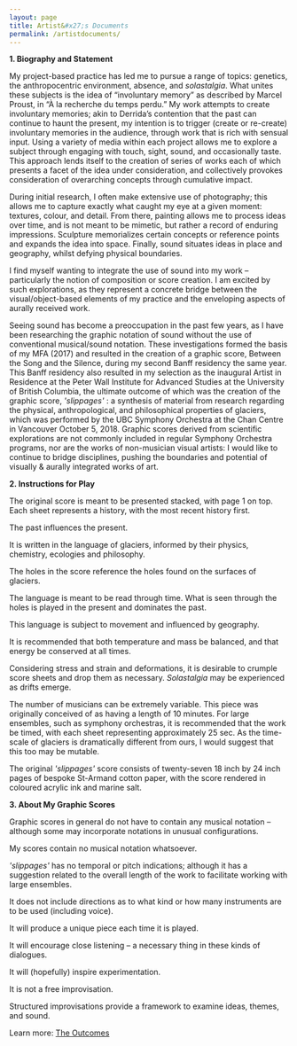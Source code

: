 ```yaml
---
layout: page
title: Artist&#x27;s Documents
permalink: /artistdocuments/
---
```


**1.	Biography and Statement**

My project-based practice has led me to pursue a range of topics: genetics, the anthropocentric environment, absence, and *solastalgia*.  What unites these subjects is the idea of “involuntary memory” as described by Marcel Proust, in “À la recherche du temps perdu.” My work attempts to create involuntary memories; akin to Derrida’s contention that the past can continue to haunt the present, my intention is to trigger (create or re-create) involuntary memories in the audience, through work that is rich with sensual input. Using a variety of media within each project allows me to explore a subject through engaging with touch, sight, sound, and occasionally taste. This approach lends itself to the creation of series of works each of which presents a facet of the idea under consideration, and collectively provokes consideration of overarching concepts through cumulative impact.

During initial research, I often make extensive use of photography; this allows me to capture exactly what caught my eye at a given moment: textures, colour, and detail. From there, painting allows me to process ideas over time, and is not meant to be mimetic, but rather a record of enduring impressions. Sculpture memorializes certain concepts or reference points and expands the idea into space. Finally, sound situates ideas in place and geography, whilst defying physical boundaries.

I find myself wanting to integrate the use of sound into my work – particularly the notion of composition or score creation. I am excited by such explorations, as they represent a concrete bridge between the visual/object-based elements of my practice and the enveloping aspects of aurally received work.

Seeing sound has become a preoccupation in the past few years, as I have been researching the graphic notation of sound without the use of conventional musical/sound notation. These investigations formed the basis of my MFA (2017) and resulted in the creation of a graphic score, Between the Song and the Silence, during my second Banff residency the same year. This Banff residency also resulted in my selection as the inaugural Artist in Residence at the Peter Wall Institute for Advanced Studies at the University of British Columbia, the ultimate outcome of which was the creation of the graphic score, *'slippages'* : a synthesis of material from research regarding the physical, anthropological, and philosophical properties of glaciers, which was performed by the UBC Symphony Orchestra at the Chan Centre in Vancouver October 5, 2018.
Graphic scores derived from scientific explorations are not commonly included in regular Symphony Orchestra programs, nor are the works of non-musician visual artists: I would like to continue to bridge disciplines, pushing the boundaries and potential of visually & aurally integrated works of art.


**2.	Instructions for Play**

The original score is meant to be presented stacked, with page 1 on top. Each sheet represents a history, with the most recent history first.

The past influences the present.

It is written in the language of glaciers, informed by their physics, chemistry, ecologies and philosophy.

The holes in the score reference the holes found on the surfaces of glaciers.

The language is meant to be read through time. What is seen through the holes is played in the present and dominates the past.

This language is subject to movement and influenced by geography.

It is recommended that both temperature and mass be balanced, and that energy be conserved at all times.

Considering stress and strain and deformations, it is desirable to crumple score sheets and drop them as necessary. *Solastalgia* may be experienced as drifts emerge.

The number of musicians can be extremely variable. This piece was originally conceived of as having a length of 10 minutes. For large ensembles, such as symphony orchestras, it is recommended that the work be timed, with each sheet representing approximately 25 sec. As the time-scale of glaciers is dramatically different from ours, I would suggest that this too may be mutable.

The original *'slippages'*  score consists of twenty-seven 18 inch by 24 inch pages of bespoke St-Armand cotton paper, with the score rendered in coloured acrylic ink and marine salt.


**3.	About My Graphic Scores**

Graphic scores in general do not have to contain any musical notation – although some may incorporate notations in unusual configurations.

My scores contain no musical notation whatsoever.

*'slippages'*  has no temporal or pitch indications; although it has a suggestion related to the overall length of the work to facilitate working with large ensembles.

It does not include directions as to what kind or how many instruments are to be used (including voice).

It will produce a unique piece each time it is played.

It will encourage close listening – a necessary thing in these kinds of dialogues.

It will (hopefully) inspire experimentation.

It is not a free improvisation.

Structured improvisations provide a framework to examine ideas, themes, and sound.

Learn more: [The Outcomes](https://egrguric.github.io/slippages/outcomes)
